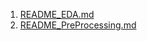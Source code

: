 1. [README_EDA.md](https://github.com/LeeJeaHyuk/MulcamProject02/blob/master/leejeahyuk/spacetitanic/README_EDA.md)
2. [README_PreProcessing.md](https://github.com/LeeJeaHyuk/MulcamProject02/blob/master/leejeahyuk/spacetitanic/README_PreProcessing.md)
